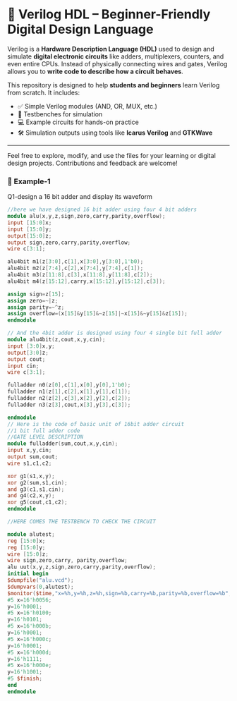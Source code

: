# 📘 Verilog HDL – Beginner-Friendly Digital Design Language

Verilog is a **Hardware Description Language (HDL)** used to design and simulate **digital electronic circuits** like adders, multiplexers, counters, and even entire CPUs. Instead of physically connecting wires and gates, Verilog allows you to **write code to describe how a circuit behaves**.

This repository is designed to help **students and beginners** learn Verilog from scratch. It includes:

- ✅ Simple Verilog modules (AND, OR, MUX, etc.)
- 🧪 Testbenches for simulation
- 💻 Example circuits for hands-on practice
- 🛠️ Simulation outputs using tools like **Icarus Verilog** and **GTKWave**

---

Feel free to explore, modify, and use the files for your learning or digital design projects. Contributions and feedback are welcome!


### 🧾 Example-1
Q1-design a 16 bit adder and display its waveform

```verilog
//here we have designed 16 bit adder using four 4 bit adders
module alu(x,y,z,sign,zero,carry,parity,overflow);
input [15:0]x;
input [15:0]y;
output[15:0]z;
output sign,zero,carry,parity,overflow;
wire c[3:1];

alu4bit m1(z[3:0],c[1],x[3:0],y[3:0],1'b0);
alu4bit m2(z[7:4],c[2],x[7:4],y[7:4],c[1]);
alu4bit m3(z[11:8],c[3],x[11:8],y[11:8],c[2]);
alu4bit m4(z[15:12],carry,x[15:12],y[15:12],c[3]);

assign sign=z[15];
assign zero=~|z;
assign parity=~^z;
assign overflow=(x[15]&y[15]&~z[15]|~x[15]&~y[15]&z[15]);
endmodule

// And the 4bit adder is designed using four 4 single bit full adder
module alu4bit(z,cout,x,y,cin);
input [3:0]x,y;
output[3:0]z;
output cout;
input cin;
wire c[3:1];

fulladder n0(z[0],c[1],x[0],y[0],1'b0);
fulladder n1(z[1],c[2],x[1],y[1],c[1]);
fulladder n2(z[2],c[3],x[2],y[2],c[2]);
fulladder n3(z[3],cout,x[3],y[3],c[3]);

endmodule
// Here is the code of basic unit of 16bit adder circuit
//1 bit full adder code
//GATE LEVEL DESCRIPTION 
module fulladder(sum,cout,x,y,cin);
input x,y,cin;
output sum,cout;
wire s1,c1,c2;

xor g1(s1,x,y);
xor g2(sum,s1,cin);
and g3(c1,s1,cin);
and g4(c2,x,y);
xor g5(cout,c1,c2);
endmodule

//HERE COMES THE TESTBENCH TO CHECK THE CIRCUIT

module alutest;
reg [15:0]x;
reg [15:0]y;
wire [15:0]z;
wire sign,zero,carry, parity,overflow;
alu uut(x,y,z,sign,zero,carry,parity,overflow);
initial begin
$dumpfile("alu.vcd");
$dumpvars(0,alutest);
$monitor($time,"x=%h,y=%h,z=%h,sign=%b,carry=%b,parity=%b,overflow=%b",x,y,z,sign,carry,parity,overflow);
#5 x=16'h0056;
y=16'h0001;
#5 x=16'h0100;
y=16'h0101;
#5 x=16'h000b;
y=16'h0001;
#5 x=16'h000c;
y=16'h0001;
#5 x=16'h000d;
y=16'h1111;
#5 x=16'h000e;
y=16'h1001;
#5 $finish;
end
endmodule

